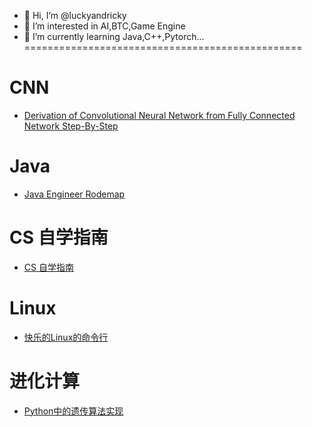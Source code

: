 - 👋 Hi, I’m @luckyandricky
- 👀 I’m interested in AI,BTC,Game Engine
- 🌱 I’m currently learning Java,C++,Pytorch...<br />
================================================<br />
# **CNN**<br />
* [Derivation of Convolutional Neural Network from Fully Connected Network Step-By-Step](https://towardsdatascience.com/derivation-of-convolutional-neural-network-from-fully-connected-network-step-by-step-b42ebafa5275)<br />
# **Java**<br />
* [Java Engineer Rodemap](https://hollischuang.github.io/toBeTopJavaer/#/menu)<br />
# **CS 自学指南**<br />
* [CS 自学指南](https://csdiy.wiki/)<br />
# **Linux**<br />
* [快乐的Linux的命令行](http://billie66.github.io/TLCL/index.html)<br />

# **进化计算**<br />
* [Python中的遗传算法实现](https://towardsdatascience.com/genetic-algorithm-implementation-in-python-5ab67bb124a6)<br />
<!---
luckyandricky/luckyandricky is a ✨ special ✨ repository because its `README.md` (this file) appears on your GitHub profile.
You can click the Preview link to take a look at your changes.
--->
